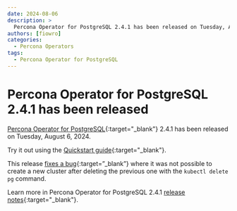 ```yaml
---
date: 2024-08-06
description: >
  Percona Operator for PostgreSQL 2.4.1 has been released on Tuesday, August 6, 2024.
authors: [fiowro]
categories:
  - Percona Operators
tags:
  - Percona Operator for PostgreSQL
---
```


# Percona Operator for PostgreSQL 2.4.1 has been released

<!-- more -->

[Percona Operator for PostgreSQL](https://docs.percona.com/percona-operator-for-postgresql/2.0/){:target="_blank"} 2.4.1 has been released on Tuesday, August 6, 2024.

Try it out using the [Quickstart guide](https://docs.percona.com/percona-operator-for-postgresql/2.0/quickstart.html){:target="_blank"}.

This release [fixes a bug](https://docs.percona.com/percona-operator-for-postgresql/2.0/ReleaseNotes/Kubernetes-Operator-for-PostgreSQL-RN2.4.1.html#bugs-fixed){:target=”_blank”} where it was not possible to create a new cluster after deleting the previous one with the `kubectl delete pg` command.

Learn more in Percona Operator for PostgreSQL 2.4.1 [release notes](https://docs.percona.com/percona-operator-for-postgresql/2.0/ReleaseNotes/Kubernetes-Operator-for-PostgreSQL-RN2.4.1.html){:target="_blank"}.


